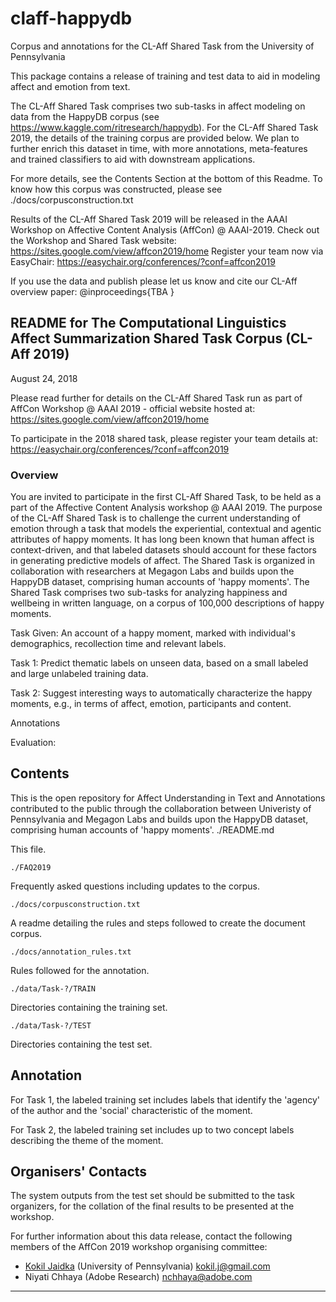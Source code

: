 # claff-happydb
Corpus and annotations for the CL-Aff Shared Task from the University of Pennsylvania

This package contains a release of training and test data to aid in modeling affect and emotion from text. 

The CL-Aff Shared Task comprises two sub-tasks in affect modeling on data from the HappyDB corpus (see https://www.kaggle.com/ritresearch/happydb). For the CL-Aff Shared Task 2019, the details of the training corpus are provided below. We plan to further enrich this dataset in time, with more annotations, meta-features and trained classifiers to aid with downstream applications.

For more details, see the Contents Section at the bottom of this Readme. To know how this corpus was constructed, please see ./docs/corpusconstruction.txt

Results of the CL-Aff Shared Task 2019 will be released in the AAAI Workshop on Affective Content Analysis (AffCon) @ AAAI-2019. 
Check out the Workshop and Shared Task website:  <a href="https://sites.google.com/view/affcon2019/home">https://sites.google.com/view/affcon2019/home</a>
Register your team now via EasyChair: <a href="https://easychair.org/conferences/?conf=affcon2019">https://easychair.org/conferences/?conf=affcon2019</a>

If you use the data and publish please let us know and cite our CL-Aff overview paper:
@inproceedings{TBA
}

## README for The Computational Linguistics Affect Summarization Shared Task Corpus (CL-Aff 2019)

August 24, 2018

Please read further for details on the CL-Aff Shared Task run as part of AffCon Workshop @ AAAI 2019 - official website hosted at: <a href="https://sites.google.com/view/affcon2019/home">https://sites.google.com/view/affcon2019/home</a> <br>

To participate in the 2018 shared task, please register your team details at: <a href="https://easychair.org/conferences/?conf=affcon2019">https://easychair.org/conferences/?conf=affcon2019</a> <br>

### Overview

You are invited to participate in the first CL-Aff Shared Task, to be held as a part of the Affective Content Analysis workshop @ AAAI 2019. The purpose of the CL-Aff Shared Task is to challenge the current understanding of emotion through a task that models the experiential, contextual and agentic attributes of happy moments. It has long been known that human affect is context-driven, and that labeled datasets should account for these factors in generating predictive models of affect. The Shared Task is organized in collaboration with researchers at Megagon Labs and builds upon the HappyDB dataset, comprising human accounts of 'happy moments'. The Shared Task comprises two sub-tasks for analyzing happiness and wellbeing in written language, on a corpus of 100,000 descriptions of happy moments. 


Task
Given: An account of a happy moment, marked with individual's demographics, recollection time and relevant labels.

Task 1: Predict thematic labels on unseen data, based on a small labeled and large unlabeled training data. 

Task 2: Suggest interesting ways to automatically characterize the happy moments, e.g., in terms of affect, emotion, participants and content.

Annotations


Evaluation: <TBA>

## Contents

This is the open repository for Affect Understanding in Text and Annotations contributed to the public through the collaboration between Univeristy of Pennsylvania and Megagon Labs and builds upon the HappyDB dataset, comprising human accounts of 'happy moments'. 
    ./README.md
 
This file.

    ./FAQ2019
	
Frequently asked questions including updates to the corpus.

    ./docs/corpusconstruction.txt
 
A readme detailing the rules and steps followed to create the document
corpus.
  

    ./docs/annotation_rules.txt
  
Rules followed for the annotation.


    ./data/Task-?/TRAIN
  
Directories containing the training set.

    ./data/Task-?/TEST

Directories containing the test set.

## Annotation

For Task 1, the labeled training set includes labels that identify the 'agency' of the author and the 'social' characteristic of the moment. 

For Task 2, the labeled training set includes up to two concept labels describing the theme of the moment.



## Organisers' Contacts

The system outputs from the test set should be submitted to the task organizers, for the collation of the final results to be presented at the workshop.

For further information about this data release, contact the following members of the AffCon 2019 workshop organising committee:

* <a href="https://kokiljaidka.wordpress.com/">Kokil Jaidka</a> (University of Pennsylvania) kokil.j@gmail.com
* Niyati Chhaya (Adobe Research) nchhaya@adobe.com


--------------------------------------------------------------------------

